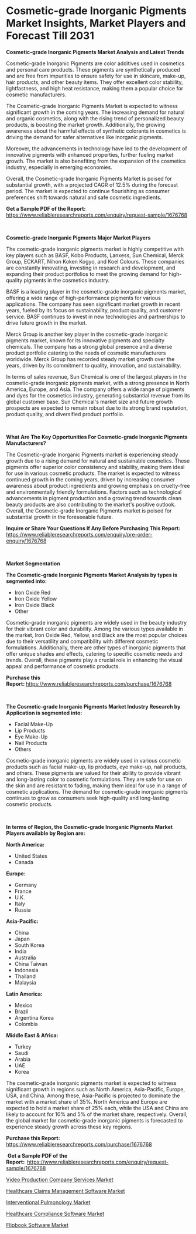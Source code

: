 <p><h1>Cosmetic-grade Inorganic Pigments Market Insights, Market Players and Forecast Till 2031</h1></p><p><strong>Cosmetic-grade Inorganic Pigments Market Analysis and Latest Trends</strong></p>
<p><p>Cosmetic-grade Inorganic Pigments are color additives used in cosmetics and personal care products. These pigments are synthetically produced and are free from impurities to ensure safety for use in skincare, make-up, hair products, and other beauty items. They offer excellent color stability, lightfastness, and high heat resistance, making them a popular choice for cosmetic manufacturers.</p><p>The Cosmetic-grade Inorganic Pigments Market is expected to witness significant growth in the coming years. The increasing demand for natural and organic cosmetics, along with the rising trend of personalized beauty products, is boosting the market growth. Additionally, the growing awareness about the harmful effects of synthetic colorants in cosmetics is driving the demand for safer alternatives like inorganic pigments.</p><p>Moreover, the advancements in technology have led to the development of innovative pigments with enhanced properties, further fueling market growth. The market is also benefiting from the expansion of the cosmetics industry, especially in emerging economies.</p><p>Overall, the Cosmetic-grade Inorganic Pigments Market is poised for substantial growth, with a projected CAGR of 12.5% during the forecast period. The market is expected to continue flourishing as consumer preferences shift towards natural and safe cosmetic ingredients.</p></p>
<p><strong>Get a Sample PDF of the Report:&nbsp;</strong> <a href="https://www.reliableresearchreports.com/enquiry/request-sample/1676768">https://www.reliableresearchreports.com/enquiry/request-sample/1676768</a></p>
<p>&nbsp;</p>
<p><strong>Cosmetic-grade Inorganic Pigments Major Market Players</strong></p>
<p><p>The cosmetic-grade inorganic pigments market is highly competitive with key players such as BASF, Kobo Products, Lanxess, Sun Chemical, Merck Group, ECKART, Nihon Koken Kogyo, and Koel Colours. These companies are constantly innovating, investing in research and development, and expanding their product portfolios to meet the growing demand for high-quality pigments in the cosmetics industry.</p><p>BASF is a leading player in the cosmetic-grade inorganic pigments market, offering a wide range of high-performance pigments for various applications. The company has seen significant market growth in recent years, fueled by its focus on sustainability, product quality, and customer service. BASF continues to invest in new technologies and partnerships to drive future growth in the market.</p><p>Merck Group is another key player in the cosmetic-grade inorganic pigments market, known for its innovative pigments and specialty chemicals. The company has a strong global presence and a diverse product portfolio catering to the needs of cosmetic manufacturers worldwide. Merck Group has recorded steady market growth over the years, driven by its commitment to quality, innovation, and sustainability.</p><p>In terms of sales revenue, Sun Chemical is one of the largest players in the cosmetic-grade inorganic pigments market, with a strong presence in North America, Europe, and Asia. The company offers a wide range of pigments and dyes for the cosmetics industry, generating substantial revenue from its global customer base. Sun Chemical's market size and future growth prospects are expected to remain robust due to its strong brand reputation, product quality, and diversified product portfolio.</p></p>
<p>&nbsp;</p>
<p><strong>What Are The Key Opportunities For Cosmetic-grade Inorganic Pigments Manufacturers?</strong></p>
<p><p>The Cosmetic-grade Inorganic Pigments market is experiencing steady growth due to a rising demand for natural and sustainable cosmetics. These pigments offer superior color consistency and stability, making them ideal for use in various cosmetic products. The market is expected to witness continued growth in the coming years, driven by increasing consumer awareness about product ingredients and growing emphasis on cruelty-free and environmentally friendly formulations. Factors such as technological advancements in pigment production and a growing trend towards clean beauty products are also contributing to the market's positive outlook. Overall, the Cosmetic-grade Inorganic Pigments market is poised for substantial growth in the foreseeable future.</p></p>
<p><strong>Inquire or Share Your Questions If Any Before Purchasing This Report:</strong> <a href="https://www.reliableresearchreports.com/enquiry/pre-order-enquiry/1676768">https://www.reliableresearchreports.com/enquiry/pre-order-enquiry/1676768</a></p>
<p>&nbsp;</p>
<p><strong>Market Segmentation</strong></p>
<p><strong>The Cosmetic-grade Inorganic Pigments Market Analysis by types is segmented into:</strong></p>
<p><ul><li>Iron Oxide Red</li><li>Iron Oxide Yellow</li><li>Iron Oxide Black</li><li>Other</li></ul></p>
<p><p>Cosmetic-grade inorganic pigments are widely used in the beauty industry for their vibrant color and durability. Among the various types available in the market, Iron Oxide Red, Yellow, and Black are the most popular choices due to their versatility and compatibility with different cosmetic formulations. Additionally, there are other types of inorganic pigments that offer unique shades and effects, catering to specific cosmetic needs and trends. Overall, these pigments play a crucial role in enhancing the visual appeal and performance of cosmetic products.</p></p>
<p><strong>Purchase this Report:&nbsp;</strong><a href="https://www.reliableresearchreports.com/purchase/1676768">https://www.reliableresearchreports.com/purchase/1676768</a></p>
<p>&nbsp;</p>
<p><strong>The Cosmetic-grade Inorganic Pigments Market Industry Research by Application is segmented into:</strong></p>
<p><ul><li>Facial Make-Up</li><li>Lip Products</li><li>Eye Make-Up</li><li>Nail Products</li><li>Others</li></ul></p>
<p><p>Cosmetic-grade inorganic pigments are widely used in various cosmetic products such as facial make-up, lip products, eye make-up, nail products, and others. These pigments are valued for their ability to provide vibrant and long-lasting color to cosmetic formulations. They are safe for use on the skin and are resistant to fading, making them ideal for use in a range of cosmetic applications. The demand for cosmetic-grade inorganic pigments continues to grow as consumers seek high-quality and long-lasting cosmetic products.</p></p>
<p>&nbsp;</p>
<p><strong>In terms of Region, the Cosmetic-grade Inorganic Pigments Market Players available by Region are:</strong></p>
<p>
    <p> <strong> North America: </strong>
        <ul>
            <li>United States</li>
            <li>Canada</li>
        </ul>
        </p> 
    <p> <strong> Europe: </strong>
        <ul>
            <li>Germany</li>
            <li>France</li>
            <li>U.K.</li>
            <li>Italy</li>
            <li>Russia</li>
        </ul>
        </p> 
    <p> <strong> Asia-Pacific: </strong>
        <ul>
            <li>China</li>
            <li>Japan</li>
            <li>South Korea</li>
            <li>India</li>
            <li>Australia</li>
            <li>China Taiwan</li>
            <li>Indonesia</li>
            <li>Thailand</li>
            <li>Malaysia</li>
        </ul>
        </p> 
    <p> <strong> Latin America: </strong>
        <ul>
            <li>Mexico</li>
            <li>Brazil</li>
            <li>Argentina Korea</li>
            <li>Colombia</li>
        </ul>
        </p> 
    <p> <strong> Middle East & Africa: </strong>
        <ul>
            <li>Turkey</li>
            <li>Saudi</li>
            <li>Arabia</li>
            <li>UAE</li>
            <li>Korea</li>
        </ul>
    </p>
    </p>
<p><p>The cosmetic-grade inorganic pigments market is expected to witness significant growth in regions such as North America, Asia-Pacific, Europe, USA, and China. Among these, Asia-Pacific is projected to dominate the market with a market share of 35%. North America and Europe are expected to hold a market share of 25% each, while the USA and China are likely to account for 10% and 5% of the market share, respectively. Overall, the global market for cosmetic-grade inorganic pigments is forecasted to experience steady growth across these key regions.</p></p>
<p><strong>Purchase this Report: </strong><a href="https://www.reliableresearchreports.com/purchase/1676768">https://www.reliableresearchreports.com/purchase/1676768</a></p>
<p>&nbsp;<strong>Get a Sample PDF of the Report:&nbsp;&nbsp;</strong><a href="https://www.reliableresearchreports.com/enquiry/request-sample/1676768">https://www.reliableresearchreports.com/enquiry/request-sample/1676768</a></p>
<p><strong></strong></p>
<p><p><a href="https://medium.com/@loretadervishi2013/decoding-video-production-company-services-market-metrics-market-share-trends-and-growth-164d7a5f282a">Video Production Company Services Market</a></p><p><a href="https://medium.com/@rachelyoung56/healthcare-claims-management-software-market-insight-market-trends-growth-forecasted-from-2024-2dc56e5610c5">Healthcare Claims Management Software Market</a></p><p><a href="https://medium.com/@caleighhane2777/interventional-pulmonology-market-research-report-its-history-and-forecast-2024-to-2031-4456462a7871">Interventional Pulmonology Market</a></p><p><a href="https://medium.com/@rachelyoung56/healthcare-compliance-software-market-research-report-its-history-and-forecast-2024-to-2031-9cf1e6f0ef0d">Healthcare Compliance Software Market</a></p><p><a href="https://medium.com/@loretadervishi2013/flipbook-software-market-insight-market-trends-growth-forecasted-from-2024-to-2031-8d8faf516856">Flipbook Software Market</a></p></p>